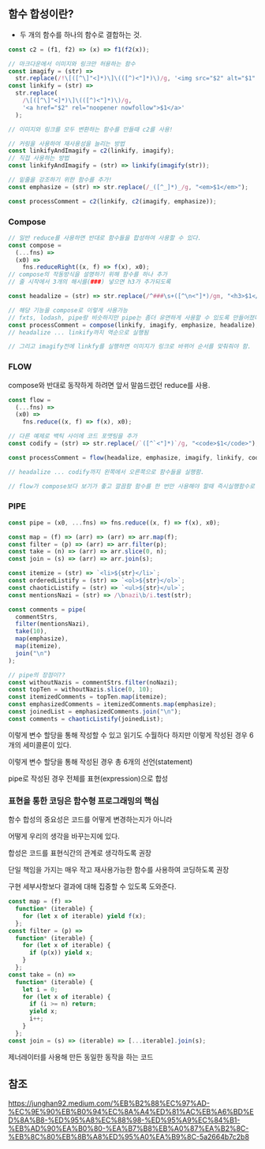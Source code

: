 ## 함수 합성이란?

- 두 개의 함수를 하나의 함수로 결합하는 것.

```js
const c2 = (f1, f2) => (x) => f1(f2(x));

// 마크다운에서 이미지와 링크만 허용하는 함수
const imagify = (str) =>
  str.replace(/!\[([^\]"<]*)\]\(([^)<"]*)\)/g, '<img src="$2" alt="$1" />');
const linkify = (str) =>
  str.replace(
    /\[([^\]"<]*)\]\(([^)<"]*)\)/g,
    '<a href="$2" rel="noopener nowfollow">$1</a>'
  );

// 이미지와 링크를 모두 변환하는 함수를 만들때 c2를 사용!

// 커링을 사용하여 재사용성을 늘리는 방법
const linkifyAndImagify = c2(linkify, imagify);
// 직접 사용하는 방법
const linkifyAndImagify = (str) => linkify(imagify(str));

// 밑줄을 강조하기 위한 함수를 추가!
const emphasize = (str) => str.replace(/_([^_]*)_/g, "<em>$1</em>");

const processComment = c2(linkify, c2(imagify, emphasize));
```

### Compose

```js
// 일반 reduce를 사용하면 반대로 함수들을 합성하여 사용할 수 있다.
const compose =
  (...fns) =>
  (x0) =>
    fns.reduceRight((x, f) => f(x), x0);
// compose의 작동방식을 설명하기 위해 함수를 하나 추가
// 줄 시작에서 3개의 해시를(###) 넣으면 h3가 추가되도록

const headalize = (str) => str.replace(/^###\s+([^\n<"]*)/gm, "<h3>$1</h3>");

// 해당 기능을 compose로 이렇게 사용가능
// fxts, lodash, pipe랑 비슷하지만 pipe는 좀더 유연하게 사용할 수 있도록 만들어졌다
const processComment = compose(linkify, imagify, emphasize, headalize);
// headalize ... linkify까지 역순으로 실행됨

// 그리고 imagify전에 linkfy를 실행하면 이미지가 링크로 바뀌어 순서를 맞춰줘야 함.
```

### FLOW

compose와 반대로 동작하게 하려면 앞서 말씀드렸던 reduce를 사용.

```js
const flow =
  (...fns) =>
  (x0) =>
    fns.reduce((x, f) => f(x), x0);

// 다른 예제로 백틱 사이에 코드 포맷팅을 추가
const codify = (str) => str.replace(/`([^`<"]*)`/g, "<code>$1</code>");

const processComment = flow(headalize, emphasize, imagify, linkify, codify);

// headalize ... codify까지 왼쪽에서 오른쪽으로 함수들을 실행함.

// flow가 compose보다 보기가 좋고 깔끔함 함수를 한 번만 사용해야 할때 즉시실행함수로 넣어주는 방법도 있지만...
```

### PIPE

```js
const pipe = (x0, ...fns) => fns.reduce((x, f) => f(x), x0);

const map = (f) => (arr) => (arr) => arr.map(f);
const filter = (p) => (arr) => arr.filter(p);
const take = (n) => (arr) => arr.slice(0, n);
const join = (s) => (arr) => arr.join(s);

const itemize = (str) => `<li>${str}</li>`;
const orderedListify = (str) => `<ol>${str}</ol>`;
const chaoticListify = (str) => `<ul>${str}</ul>`;
const mentionsNazi = (str) => /\bnazi\b/i.test(str);

const comments = pipe(
  commentStrs,
  filter(mentionsNazi),
  take(10),
  map(emphasize),
  map(itemize),
  join("\n")
);
```

```js
// pipe의 장점이??
const withoutNazis = commentStrs.filter(noNazi);
const topTen = withoutNazis.slice(0, 10);
const itemizedComments = topTen.map(itemize);
const emphasizedComments = itemizedComments.map(emphasize);
const joinedList = emphasizedComments.join("\n");
const comments = chaoticListify(joinedList);
```

이렇게 변수 할당을 통해 작성할 수 있고 읽기도 수월하다
하지만 이렇게 작성된 경우 6개의 세미콜론이 있다.

이렇게 변수 할당을 통해 작성된 경우 총 6개의 선언(statement)

pipe로 작성된 경우 전체를 표현(expression)으로 합성

### **표현을 통한 코딩은 함수형 프로그래밍의 핵심**

함수 합성의 중요성은 코드를 어떻게 변경하는지가 아니라

어떻게 우리의 생각을 바꾸는지에 있다.

합성은 코드를 표현식간의 관계로 생각하도록 권장

단일 책임을 가지는 매우 작고 재사용가능한 함수를 사용하여 코딩하도록 권장

구현 세부사항보다 결과에 대해 집중할 수 있도록 도와준다.

```js
const map = (f) =>
  function* (iterable) {
    for (let x of iterable) yield f(x);
  };
const filter = (p) =>
  function* (iterable) {
    for (let x of iterable) {
      if (p(x)) yield x;
    }
  };
const take = (n) =>
  function* (iterable) {
    let i = 0;
    for (let x of iterable) {
      if (i >= n) return;
      yield x;
      i++;
    }
  };
const join = (s) => (iterable) => [...iterable].join(s);
```

제너레이터를 사용해 만든 동일한 동작을 하는 코드

## 참조

https://junghan92.medium.com/%EB%B2%88%EC%97%AD-%EC%9E%90%EB%B0%94%EC%8A%A4%ED%81%AC%EB%A6%BD%ED%8A%B8-%ED%95%A8%EC%88%98-%ED%95%A9%EC%84%B1-%EB%AD%90%EA%B0%80-%EA%B7%B8%EB%A0%87%EA%B2%8C-%EB%8C%80%EB%8B%A8%ED%95%A0%EA%B9%8C-5a2664b7c2b8
